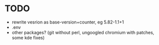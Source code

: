 # TODO

- rewrite vesrion as base-version+counter, eg 5.82-1.1+1
- .env
- other packages? (git without perl, ungoogled chromium with patches, some kde fixes)

